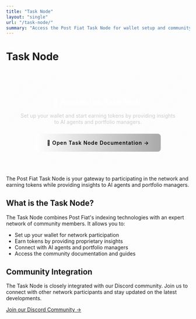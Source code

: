 ```yaml
---
title: "Task Node"
layout: "single"
url: "/task-node/"
summary: "Access the Post Fiat Task Node for wallet setup and community participation"
---
```


# Task Node

<div style="background: linear-gradient(135deg, rgba(255,255,255,0.1), rgba(255,255,255,0.05)); border: 1px solid rgba(255,255,255,0.2); border-radius: 12px; padding: 32px; margin: 32px 0; text-align: center;">
  <h2 style="margin-bottom: 16px; color: #fff;">🚀 Access the Task Node</h2>
  <p style="margin-bottom: 24px; color: #ccc;">Set up your wallet and start earning tokens by providing insights to AI agents and portfolio managers.</p>
  <a href="https://docs.postfiat.org/Discord-Wallet-Guide-170573318648807a8cd0d4f5022d1a08" 
     style="display: inline-block; background: linear-gradient(90deg, #fff, #aaa); color: #000; padding: 16px 32px; border-radius: 8px; text-decoration: none; font-weight: 600; letter-spacing: 1px; transition: all 0.3s; box-shadow: 0 4px 15px rgba(255,255,255,0.2);">
    📖 Open Task Node Documentation →
  </a>
</div>

The Post Fiat Task Node is your gateway to participating in the network and earning tokens while providing insights to AI agents and portfolio managers.

## What is the Task Node?

The Task Node combines Post Fiat's indexing technologies with an expert network of community members. It allows you to:

- Set up your wallet for network participation
- Earn tokens by providing proprietary insights
- Connect with AI agents and portfolio managers
- Access the community documentation and guides

## Community Integration

The Task Node is closely integrated with our Discord community. Join us to connect with other network participants and stay updated on the latest developments.

[Join our Discord Community →](/community/) 